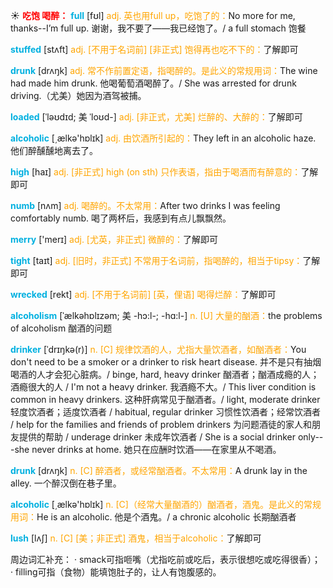 ☀ <font color="red">**吃饱 喝醉：**</font>
<font color="sky blue">**full**</font> [fʊl] 
<font color="orange">adj. 英也用full up，吃饱了的：</font>No more for me, thanks--I’m full up. 谢谢，我不要了——我已经饱了。/ a full stomach 饱餐
           
<font color="sky blue">**stuffed**</font> [stʌft]
<font color="orange">adj. [不用于名词前] [非正式] 饱得再也吃不下的：</font>了解即可
           
<font color="sky blue">**drunk**</font> [drʌŋk] 
<font color="orange">adj. 常不作前置定语，指喝醉的。是此义的常规用词：</font>The wine had made him drunk. 他喝葡萄酒喝醉了。/ She was arrested for drunk driving.（尤美）她因为酒驾被捕。
           
<font color="sky blue">**loaded**</font> [ˈləʊdɪd; 美 ˈloʊd-]
<font color="orange">adj. [非正式，尤美] 烂醉的、大醉的：</font>了解即可
 
<font color="sky blue">**alcoholic**</font> [͵ælkə'hɒlɪk] 
<font color="orange">adj. 由饮酒所引起的：</font>They left in an alcoholic haze. 他们醉醺醺地离去了。

<font color="sky blue">**high**</font> [haɪ] 
<font color="orange">adj. [非正式] high (on sth) 只作表语，指由于喝酒而有醉意的：</font>了解即可

<font color="sky blue">**numb**</font> [nʌm] 
<font color="orange">adj. 喝醉的。不太常用：</font>After two drinks I was feeling comfortably numb. 喝了两杯后，我感到有点儿飘飘然。

<font color="sky blue">**merry**</font> ['merɪ] 
<font color="orange">adj. [尤英，非正式] 微醉的：</font>了解即可

<font color="sky blue">**tight**</font> [taɪt] 
<font color="orange">adj. [旧时，非正式] 不常用于名词前，指喝醉的，相当于tipsy：</font>了解即可
           
<font color="sky blue">**wrecked**</font> [rekt]
<font color="orange">adj. [不用于名词前] [英，俚语] 喝得烂醉：</font>了解即可
                      
<font color="sky blue">**alcoholism**</font> [ˈælkəhɒlɪzəm; 美 -hɔ:l-; -hɑ:l-]
<font color="orange">n. [U] 大量的酗酒：</font>the problems of alcoholism 酗酒的问题

<font color="sky blue">**drinker**</font> [ˈdrɪŋkə(r)]
<font color="orange">n. [C] 规律饮酒的人，尤指大量饮酒者，如酗酒者：</font>You don't need to be a smoker or a drinker to risk heart disease. 并不是只有抽烟喝酒的人才会犯心脏病。/ binge, hard, heavy drinker 酗酒者；酗酒成瘾的人；酒瘾很大的人 / I'm not a heavy drinker. 我酒瘾不大。/ This liver condition is common in heavy drinkers. 这种肝病常见于酗酒者。/ light, moderate drinker 轻度饮酒者；适度饮酒者 / habitual, regular drinker 习惯性饮酒者；经常饮酒者 / help for the families and friends of problem drinkers 为问题酒徒的家人和朋友提供的帮助 / underage drinker 未成年饮酒者 / She is a social drinker only---she never drinks at home. 她只在应酬时饮酒——在家里从不喝酒。

<font color="sky blue">**drunk**</font> [drʌŋk] 
<font color="orange">n. [C] 醉酒者，或经常酗酒者。不太常用：</font>A drunk lay in the alley. 一个醉汉倒在巷子里。

<font color="sky blue">**alcoholic**</font> [͵ælkə'hɒlɪk] 
<font color="orange">n. [C]（经常大量酗酒的）酗酒者，酒鬼。是此义的常规用词：</font>He is an alcoholic. 他是个酒鬼。/ a chronic alcoholic 长期酗酒者
           
<font color="sky blue">**lush**</font> [lʌʃ]
<font color="orange">n. [C] [美；非正式] 酒鬼，相当于alcoholic：</font>了解即可

周边词汇补充：
· smack可指咂嘴（尤指吃前或吃后，表示很想吃或吃得很香）；
· filling可指（食物）能填饱肚子的，让人有饱腹感的。